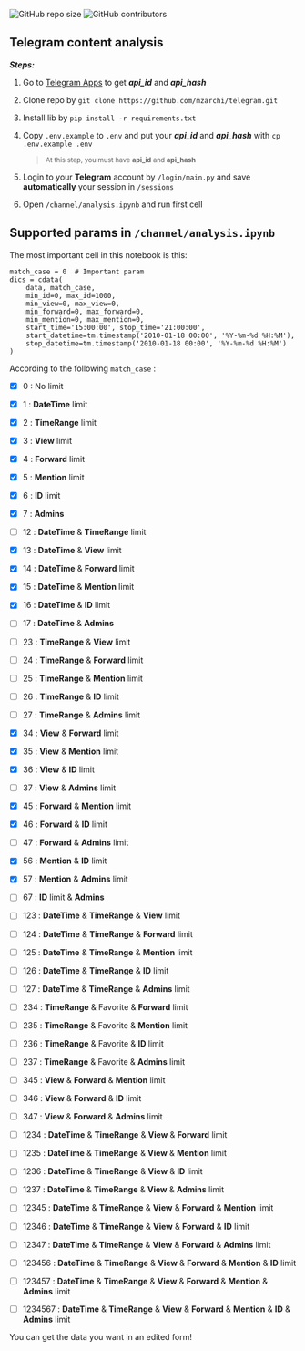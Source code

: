 <p>
<img alt="GitHub repo size" src="https://img.shields.io/github/repo-size/mzarchi/telegram">
<img alt="GitHub contributors" src="https://img.shields.io/github/contributors/mzarchi/telegram">
</p>

## Telegram content analysis

**_Steps:_**

1. Go to [Telegram Apps](https://my.telegram.org/auth?to=apps) to get **_api_id_** and **_api_hash_**

2. Clone repo by `git clone https://github.com/mzarchi/telegram.git`

3. Install lib by `pip install -r requirements.txt`

4. Copy `.env.example` to `.env` and put your **_api_id_** and **_api_hash_** with `cp .env.example .env`

   > <sub>At this step, you must have **api_id** and **api_hash**</sub>

5. Login to your **Telegram** account by `/login/main.py` and save **automatically** your session in `/sessions`

6. Open `/channel/analysis.ipynb` and run first cell

## Supported params in `/channel/analysis.ipynb`

The most important cell in this notebook is this:

```
match_case = 0  # Important param
dics = cdata(
    data, match_case,
    min_id=0, max_id=1000,
    min_view=0, max_view=0,
    min_forward=0, max_forward=0,
    min_mention=0, max_mention=0,
    start_time='15:00:00', stop_time='21:00:00',
    start_datetime=tm.timestamp('2010-01-18 00:00', '%Y-%m-%d %H:%M'),
    stop_datetime=tm.timestamp('2010-01-18 00:00', '%Y-%m-%d %H:%M')
)
```

According to the following `match_case` :


- [x] 0 : No limit<br>
- [x] 1 : <b>DateTime</b> limit
- [x] 2 : <b>TimeRange</b> limit
- [x] 3 : <b>View</b> limit
- [x] 4 : <b>Forward</b> limit 
- [x] 5 : <b>Mention</b> limit
- [x] 6 : <b>ID</b> limit
- [x] 7 : <b>Admins</b>
- [ ] 12 : <b>DateTime</b> & <b>TimeRange</b> limit
- [x] 13 : <b>DateTime</b> & <b>View</b> limit
- [x] 14 : <b>DateTime</b> & <b>Forward</b> limit
- [x] 15 : <b>DateTime</b> & <b>Mention</b> limit
- [x] 16 : <b>DateTime</b> & <b>ID</b> limit
- [ ] 17 : <b>DateTime</b> & <b>Admins</b>
- [ ] 23 : <b>TimeRange</b> & <b>View</b> limit
- [ ] 24 : <b>TimeRange</b> & <b>Forward</b> limit
- [ ] 25 : <b>TimeRange</b> & <b>Mention</b> limit
- [ ] 26 : <b>TimeRange</b> & <b>ID</b> limit
- [ ] 27 : <b>TimeRange</b> & <b>Admins</b> limit
- [x] 34 : <b>View</b> & <b>Forward</b> limit
- [x] 35 : <b>View</b> & <b>Mention</b> limit
- [x] 36 : <b>View</b> & <b>ID</b> limit
- [ ] 37 : <b>View</b> & <b>Admins</b> limit
- [x] 45 : <b>Forward</b> & <b>Mention</b> limit
- [x] 46 : <b>Forward</b> & <b>ID</b> limit
- [ ] 47 : <b>Forward</b> & <b>Admins</b> limit
- [x] 56 : <b>Mention</b> & <b>ID</b> limit
- [x] 57 : <b>Mention</b> & <b>Admins</b> limit
- [ ] 67 : <b>ID</b> limit & <b>Admins</b>
- [ ] 123 : <b>DateTime</b> & <b>TimeRange</b> & <b>View</b> limit
- [ ] 124 : <b>DateTime</b> & <b>TimeRange</b> & <b>Forward</b> limit
- [ ] 125 : <b>DateTime</b> & <b>TimeRange</b> & <b>Mention</b> limit
- [ ] 126 : <b>DateTime</b> & <b>TimeRange</b> & <b>ID</b> limit
- [ ] 127 : <b>DateTime</b> & <b>TimeRange</b> & <b>Admins</b> limit
- [ ] 234 : <b>TimeRange</b> & Favorite & <b>Forward</b> limit
- [ ] 235 : <b>TimeRange</b> & Favorite & <b>Mention</b> limit
- [ ] 236 : <b>TimeRange</b> & Favorite & <b>ID</b> limit
- [ ] 237 : <b>TimeRange</b> & Favorite & <b>Admins</b> limit
- [ ] 345 : <b>View</b> & <b>Forward</b> & <b>Mention</b> limit
- [ ] 346 : <b>View</b> & <b>Forward</b> & <b>ID</b> limit
- [ ] 347 : <b>View</b> & <b>Forward</b> & <b>Admins</b> limit
- [ ] 1234 : <b>DateTime</b> & <b>TimeRange</b> & <b>View</b> & <b>Forward</b> limit
- [ ] 1235 : <b>DateTime</b> & <b>TimeRange</b> & <b>View</b> & <b>Mention</b> limit
- [ ] 1236 : <b>DateTime</b> & <b>TimeRange</b> & <b>View</b> & <b>ID</b> limit
- [ ] 1237 : <b>DateTime</b> & <b>TimeRange</b> & <b>View</b> & <b>Admins</b> limit
- [ ] 12345 : <b>DateTime</b> & <b>TimeRange</b> & <b>View</b> & <b>Forward</b> & <b>Mention</b> limit
- [ ] 12346 : <b>DateTime</b> & <b>TimeRange</b> & <b>View</b> & <b>Forward</b> & <b>ID</b> limit
- [ ] 12347 : <b>DateTime</b> & <b>TimeRange</b> & <b>View</b> & <b>Forward</b> & <b>Admins</b> limit
- [ ] 123456 : <b>DateTime</b> & <b>TimeRange</b> & <b>View</b> & <b>Forward</b> & <b>Mention</b> & <b>ID</b> limit
- [ ] 123457 : <b>DateTime</b> & <b>TimeRange</b> & <b>View</b> & <b>Forward</b> & <b>Mention</b> & <b>Admins</b> limit
- [ ] 1234567 : <b>DateTime</b> & <b>TimeRange</b> & <b>View</b> & <b>Forward</b> & <b>Mention</b> & <b>ID</b> & <b>Admins</b> limit


You can get the data you want in an edited form!
